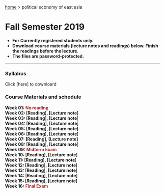 [home](https://hirosasada.github.io/) > political economy of east asia   
# Fall Semester 2019
- **For Currently registered students only.**  
- **Download course materials (lecture notes and readings) below. Finish the readings before the lecture.**  
- **The files are password-protected.**  
__________________________________________________________  
  
### Syllabus  
  Click [here] to downloard   
   
### Course Materials and schedule  
  
**Week 01:** **<font color="Brown">No reading</font>**    
**Week 02: [Reading], [Lecture note]**    
**Week 03: [Reading], [Lecture note]**   
**Week 04: [Reading], [Lecture note]**   
**Week 05: [Reading], [Lecture note]**     
**Week 06: [Reading], [Lecture note]**     
**Week 07: [Reading], [Lecture note]**      
**Week 08: [Reading], [Lecture note]**    
**Week 09:** **<font color="Brown">Midterm Exam</font>**  
**Week 10: [Reading], [Lecture note]**    
**Week 11: [Reading], [Lecture note]**    
**Week 12: [Reading], [Lecture note]**   
**Week 13: [Reading], [Lecture note]**   
**Week 14: [Reading], [Lecture note]**   
**Week 15: [Reading], [Lecture note]**   
**Week 16:** **<font color="Brown">Final Exam</font>**    
  
